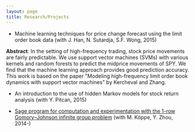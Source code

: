 ```yaml
---
layout: page
title: Research/Projects
---
```


* Machine learning techniques for price change forecast using the limit order book data (with J. Han, N. Sutardja, S.F. Wong, 2015)

<b>Abstract</b>: In the setting of high-frequency trading, stock price movements are fairly predictable. 
We use support vector machines (SVMs) with various kernels and random forests to predict the midprice movements of SPY. 
We find that the machine learning approach provides good prediction accuracy. 
This work is based on the paper "Modeling high-frequency limit order book dynamics with support vector machines" by Kercheval and Zhang.

* An introduction to the use of hidden Markov models for stock return analysis (with Y. Pitcan, 2015)

* <a href = "https://github.com/mkoeppe/infinite-group-relaxation-code">Sage program for computation and experimentation with the 1-row Gomory–Johnson infinite group problem</a> (with M. K&ouml;ppe, Y. Zhou, 2014-)
